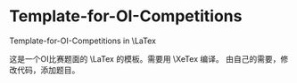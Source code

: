 # Template-for-OI-Competitions
Template-for-OI-Competitions in \LaTex

这是一个OI比赛题面的 \LaTex 的模板。需要用 \XeTex 编译。
由自己的需要，修改代码，添加题目。
